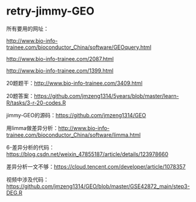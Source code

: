 # retry-jimmy-GEO
所有要用的网址：

http://www.bio-info-trainee.com/bioconductor_China/software/GEOquery.html

http://www.bio-info-trainee.com/2087.html

http://www.bio-info-trainee.com/1399.html

20题题干：http://www.bio-info-trainee.com/3409.html

20题答案：https://github.com/jmzeng1314/5years/blob/master/learn-R/tasks/3-r-20-codes.R 

jimmy-GEO的源码：https://github.com/jmzeng1314/GEO

用limma做差异分析：http://www.bio-info-trainee.com/bioconductor_China/software/limma.html

6-差异分析的代码：https://blog.csdn.net/weixin_47855187/article/details/123978660

差异分析一文不够：https://cloud.tencent.com/developer/article/1078357

视频中涉及代码：https://github.com/jmzeng1314/GEO/blob/master/GSE42872_main/step3-DEG.R
